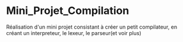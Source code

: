 # Mini_Projet_Compilation
Réalisation d'un mini projet consistant à créer un petit compilateur, en créant un interpreteur, le lexeur, le parseur(et voir plus)
